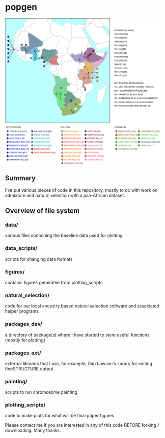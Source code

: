 # popgen


![African populations](figures/MalariaGenMAPofPops.png)

## Summary
I've put various pieces of code in this repository, mostly to do with work on admixture and natural selection with a pan-African dataset.


## Overview of file system

### data/
various files containing the baseline data used for plotting

### data_scripts/
scripts for changing data formats

### figures/
contains figures generated from plotting_scripts

### natural_selection/
code for our local ancestry based natural selection software and associated helper programs

### packages_dev/
a directory of package(s) where I have started to store useful functions (mostly for plotting)

### packages_ext/
external libraries that I use, for example, Dan Lawson's library for editing fineSTRUCTURE output

### painting/
scripts to run chromosome painting

### plotting_scripts/
code to make plots for what will be final paper figures

Please contact me if you are interested in any of this code BEFORE forking / downloading. Many thanks.
